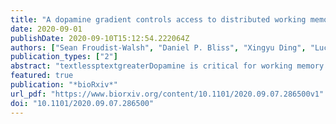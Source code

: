 ```yaml
---
title: "A dopamine gradient controls access to distributed working memory in monkey cortex"
date: 2020-09-01
publishDate: 2020-09-10T15:12:54.222064Z
authors: ["Sean Froudist-Walsh", "Daniel P. Bliss", "Xingyu Ding", "Lucija Jankovic-Rapan", "Meiqi Niu", "Kenneth Knoblauch", "Karl Zilles", "Henry Kennedy", "Nicola Palomero-Gallagher", "Xiao-Jing Wang"]
publication_types: ["2"]
abstract: "textlessptextgreaterDopamine is critical for working memory. However, its effects throughout the large-scale primate cortex are poorly understood. Here we report that dopamine receptor density per neuron, measured by receptor autoradiography in the macaque monkey cortex, displays a macroscopic gradient along the cortical hierarchy. We developed a connectome- and biophysically-based model for distributed working memory that incorporates multiple neuron types and a dopamine gradient. The model captures an inverted U-shaped dependence of working memory on dopamine. The spatial distribution of mnemonic persistent activity matches that observed in over 90 experimental studies. We show that dopamine filters out irrelevant stimuli by enhancing inhibition of pyramidal cell dendrites. The level of cortical dopamine can also determine whether memory encoding is through persistent activity or an internal synaptic state. Taken together, our work represents a cross-level understanding that links molecules, cell types, recurrent circuit dynamics and a core cognitive function distributed across the cortex.textless/ptextgreater"
featured: true
publication: "*bioRxiv*"
url_pdf: "https://www.biorxiv.org/content/10.1101/2020.09.07.286500v1"
doi: "10.1101/2020.09.07.286500"
---
```


